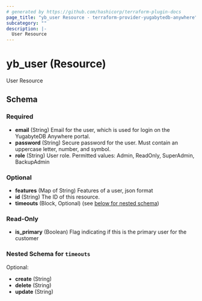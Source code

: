 ```yaml
---
# generated by https://github.com/hashicorp/terraform-plugin-docs
page_title: "yb_user Resource - terraform-provider-yugabytedb-anywhere"
subcategory: ""
description: |-
  User Resource
---
```


# yb_user (Resource)

User Resource



<!-- schema generated by tfplugindocs -->
## Schema

### Required

- **email** (String) Email for the user, which is used for login on the YugabyteDB Anywhere portal.
- **password** (String) Secure password for the user. Must contain an uppercase letter, number, and symbol.
- **role** (String) User role. Permitted values: Admin, ReadOnly, SuperAdmin, BackupAdmin

### Optional

- **features** (Map of String) Features of a user, json format
- **id** (String) The ID of this resource.
- **timeouts** (Block, Optional) (see [below for nested schema](#nestedblock--timeouts))

### Read-Only

- **is_primary** (Boolean) Flag indicating if this is the primary user for the customer

<a id="nestedblock--timeouts"></a>
### Nested Schema for `timeouts`

Optional:

- **create** (String)
- **delete** (String)
- **update** (String)


